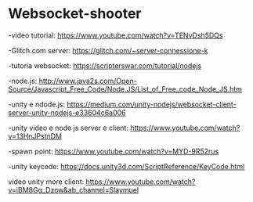 # Websocket-shooter

-video tutorial: https://www.youtube.com/watch?v=TENvDsh5DQs

-Glitch.com server: https://glitch.com/~server-connessione-k

-tutoria websocket: https://scripterswar.com/tutorial/nodejs

-node.js: http://www.java2s.com/Open-Source/Javascript_Free_Code/Node.JS/List_of_Free_code_Node_JS.htm

-unity e ndode.js: https://medium.com/unity-nodejs/websocket-client-server-unity-nodejs-e33604c6a006

-unity video e node js server e client: https://www.youtube.com/watch?v=13HnJPstnDM

-spawn point: https://www.youtube.com/watch?v=MYD-9R52rus

-unity keycode: https://docs.unity3d.com/ScriptReference/KeyCode.html

video unity more client: https://www.youtube.com/watch?v=iBM8Gg_Dzow&ab_channel=Slaymuel
